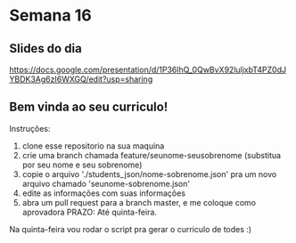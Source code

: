 # Semana 16
## Slides do dia
https://docs.google.com/presentation/d/1P36lhQ_0QwBvX92luljxbT4PZ0dJYBDK3Ag6zI6WXGQ/edit?usp=sharing

## Bem vinda ao seu curriculo!
Instruções:
1. clone esse repositorio na sua maquina
2. crie uma branch chamada feature/seunome-seusobrenome (substitua por seu nome e seu sobrenome)
3. copie o arquivo './students_json/nome-sobrenome.json' pra um novo arquivo chamado 'seunome-sobrenome.json'
4. edite as informações com suas informações
5. abra um pull request para a branch master, e me coloque como aprovadora
PRAZO: Até quinta-feira.

Na quinta-feira vou rodar o script pra gerar o curriculo de todes :)
